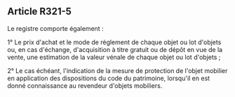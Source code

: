 Article R321-5
----
Le registre comporte également :

1° Le prix d'achat et le mode de règlement de chaque objet ou lot d'objets ou,
en cas d'échange, d'acquisition à titre gratuit ou de dépôt en vue de la vente,
une estimation de la valeur vénale de chaque objet ou lot d'objets ;

2° Le cas échéant, l'indication de la mesure de protection de l'objet mobilier
en application des dispositions du code du patrimoine, lorsqu'il en est donné
connaissance au revendeur d'objets mobiliers.
